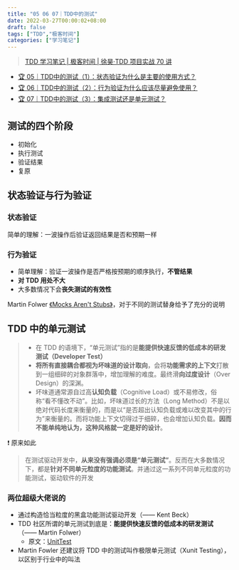 ```yaml
---
title: "05 06 07｜TDD中的测试"
date: 2022-03-27T00:00:02+08:00
draft: false
tags: ["TDD","极客时间"]
categories: ["学习笔记"]
---
```


> [TDD 学习笔记 | 极客时间 | 徐昊·TDD 项目实战 70 讲](../dir)

- [🏆 05｜TDD中的测试（1）：状态验证为什么是主要的使用方式？](http://gk.link/a/11hp9)
- [🏆 06｜TDD中的测试（2）：行为验证为什么应该尽量避免使用？](http://gk.link/a/11hpa)
- [🏆 07｜TDD中的测试（3）：集成测试还是单元测试？](http://gk.link/a/11hpb)

## 测试的四个阶段

- 初始化
- 执行测试
- 验证结果
- 复原

## 状态验证与行为验证

### 状态验证

简单的理解：一波操作后验证返回结果是否和预期一样

### 行为验证

- 简单理解：验证一波操作是否严格按预期的顺序执行，**不管结果**
- **对 TDD 用处不大**
- 大多数情况下会**丧失测试的有效性**

Martin Folwer [《Mocks Aren't Stubs》](https://martinfowler.com/articles/mocksArentStubs.html)，对于不同的测试替身给予了充分的说明

## TDD 中的单元测试

> - 在 TDD 的语境下，“单元测试”指的是**能提供快速反馈的低成本的研发测试（Developer Test）**
> - **将所有直接耦合都视为坏味道的设计取向**，会将**功能需求的上下文**打散到一组细碎的对象群落中，增加理解的难度。最终滑**向过度设计**（Over Design）的深渊。
> - 坏味道通常源自过高**认知负载**（Cognitive Load）或不易修改，俗称“看不懂改不动”。比如，坏味道过长的方法（Long Method）不是以绝对代码长度来衡量的，而是以“是否超出认知负载或难以改变其中的行为”来衡量的。而将功能上下文切得过于细碎，也会增加认知负载。**因而不能单纯地认为，这种风格就一定是好的设计**。

❗️ 原来如此

> 在测试驱动开发中，**从来没有强调必须是“单元测试”**。反而在大多数情况下，都是**针对不同单元粒度的功能测试**。并通过这一系列不同单元粒度的功能测试，驱动软件的开发

### 两位超级大佬说的

- 通过构造恰当粒度的黑盒功能测试驱动开发（—— Kent Beck）
- TDD 社区所谓的单元测试到底是：**能提供快速反馈的低成本的研发测试**（—— Martin Folwer）
  - 原文：[UnitTest](https://martinfowler.com/bliki/UnitTest.html)
- Martin Fowler 还建议将 TDD 中的测试叫作极限单元测试（Xunit Testing），以区别于行业中的叫法